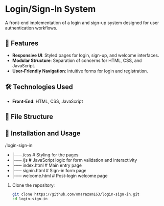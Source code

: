 # Login/Sign-In System  

A front-end implementation of a login and sign-up system designed for user authentication workflows.

## 🚀 Features  

- **Responsive UI**: Styled pages for login, sign-up, and welcome interfaces.  
- **Modular Structure**: Separation of concerns for HTML, CSS, and JavaScript.  
- **User-Friendly Navigation**: Intuitive forms for login and registration.  

## 🛠️ Technologies Used  

- **Front-End**: HTML, CSS, JavaScript  

## 📂 File Structure  


## 📝 Installation and Usage  
/login-sign-in
- ├── /css # Styling for the pages
- ├── /js # JavaScript logic for form validation and interactivity
- ├── index.html # Main entry page
- ├── signin.html # Sign-in form page
- ├── welcome.html # Post-login welcome page

1. Clone the repository:  
   ```bash  
   git clone https://github.com/omarazam163/login-sign-in.git  
   cd login-sign-in  
